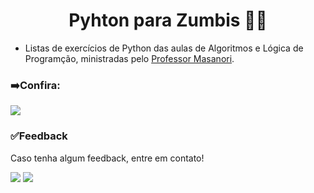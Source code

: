 <h1 align="center"> Pyhton para Zumbis 🧟‍♀️  </h1>

* Listas de exercícios de Python das aulas de Algoritmos e Lógica de Programção, ministradas pelo [Professor Masanori](https://github.com/fmasanori).

### ➡️Confira:
<a href="https://www.youtube.com/@PythonparaZumbis" target="_blank"><img src="https://img.shields.io/badge/YouTube-FF0000?style=for-the-badge&logo=youtube&logoColor=white" target="_blank"></a> 

### ✅Feedback

Caso tenha algum feedback, entre em contato!

<a href = "mailto:juliagonzalezmoreira@gmail.com"><img src="https://img.shields.io/badge/Gmail-D14836?style=for-the-badge&logo=gmail&logoColor=white"></a> <a href="https://www.linkedin.com/in/julia-gonzalez-moreira/" target="_blank"><img src="https://img.shields.io/badge/-LinkedIn-%230077B5?style=for-the-badge&logo=linkedin&logoColor=white" target="_blank"></a> 
